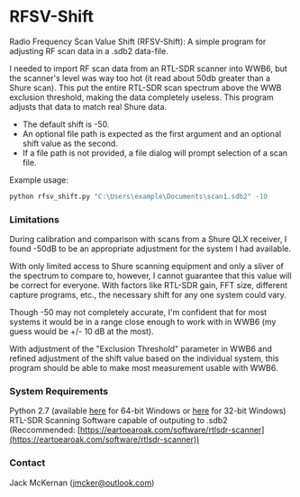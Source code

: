 # RFSV-Shift #

Radio Frequency Scan Value Shift (RFSV-Shift): A simple program for adjusting RF scan data in a .sdb2 data-file.


I needed to import RF scan data from an RTL-SDR scanner into WWB6, but the scanner's level was way too hot (it read about 50db greater than a Shure scan). This put the entire RTL-SDR scan spectrum above the WWB exclusion threshold, making the data completely useless. This program adjusts that data to match real Shure data.

* The default shift is -50.
* An optional file path is expected as the first argument and an optional shift value as the second.
* If a file path is not provided, a file dialog will prompt selection of a scan file.

Example usage: 
```python
python rfsv_shift.py "C:\Users\example\Documents\scan1.sdb2" -10
```

### Limitations ###
During calibration and comparison with scans from a Shure QLX receiver, I found -50dB to be an appropriate adjustment for the system I had available.

With only limited access to Shure scanning equipment and only a sliver of the spectrum to compare to, however, I cannot guarantee that this value will be correct for everyone. With factors like RTL-SDR gain, FFT size, different capture programs, etc., the necessary shift for any one system could vary.

Though -50 may not completely accurate, I'm confident that for most systems it would be in a range close enough to work with in WWB6 (my guess would be +/- 10 dB at the most).

With adjustment of the "Exclusion Threshold" parameter in WWB6 and refined adjustment of the shift value based on the individual system, this program should be able to make most measurement usable with WWB6.

### System Requirements ###
Python 2.7 (available [here](https://www.python.org/ftp/python/2.7.14/python-2.7.14rc1.amd64.msi) for 64-bit Windows or [here](https://www.python.org/ftp/python/2.7.14/python-2.7.14rc1.msi) for 32-bit Windows)
RTL-SDR Scanning Software capable of outputing to .sdb2 (Reccommended: [https://eartoearoak.com/software/rtlsdr-scanner](https://eartoearoak.com/software/rtlsdr-scanner))

### Contact ###
Jack McKernan ([jmcker@outlook.com](mailto:jmcker@outlook.com))
